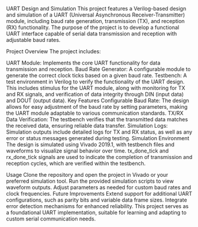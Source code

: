 UART Design and Simulation
This project features a Verilog-based design and simulation of a UART (Universal Asynchronous Receiver-Transmitter) module, including baud rate generation, transmission (TX), and reception (RX) functionality. The purpose of the project is to develop a functional UART interface capable of serial data transmission and reception with adjustable baud rates.

Project Overview
The project includes:

UART Module: Implements the core UART functionality for data transmission and reception.
Baud Rate Generator: A configurable module to generate the correct clock ticks based on a given baud rate.
Testbench: A test environment in Verilog to verify the functionality of the UART design. This includes stimulus for the UART module, along with monitoring for TX and RX signals, and verification of data integrity through DIN (input data) and DOUT (output data).
Key Features
Configurable Baud Rate: The design allows for easy adjustment of the baud rate by setting parameters, making the UART module adaptable to various communication standards.
TX/RX Data Verification: The testbench verifies that the transmitted data matches the received data, ensuring reliable data transfer.
Simulation Logs: Simulation outputs include detailed logs for TX and RX status, as well as any error or status messages generated during testing.
Simulation Environment
The design is simulated using Vivado 2019.1, with testbench files and waveforms to visualize signal behavior over time. tx_done_tick and rx_done_tick signals are used to indicate the completion of transmission and reception cycles, which are verified within the testbench.

Usage
Clone the repository and open the project in Vivado or your preferred simulation tool.
Run the provided simulation scripts to view waveform outputs.
Adjust parameters as needed for custom baud rates and clock frequencies.
Future Improvements
Extend support for additional UART configurations, such as parity bits and variable data frame sizes.
Integrate error detection mechanisms for enhanced reliability.
This project serves as a foundational UART implementation, suitable for learning and adapting to custom serial communication needs.

